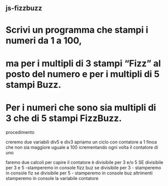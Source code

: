 ##  js-fizzbuzz

# Scrivi un programma che stampi i numeri da 1 a 100,
# ma per i multipli di 3 stampi “Fizz” al posto del numero e per i multipli di 5 stampi Buzz.
# Per i numeri che sono sia multipli di 3 che di 5 stampi FizzBuzz.


procedimento 

creremo due variabili div5 e div3
apriamo un ciclo con contatore a 1  finoa che non sia maggiore uguale a 100 icrementando ogni volta il contatore di uno

faremo due calcoli per capire il contatore è divisibile per 3 e/o 5
SE divisibile per 3 e 5 
    -stamperemo in console  fizz buz 
se divisibile per 3 
    - stamperemo in console    fiz 
se divisibile per 5 
    - stamperemo in console buz
altrimenti 
    stamperemo in console la variabile contatore         